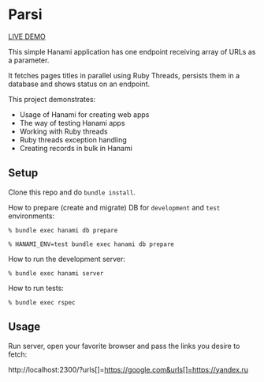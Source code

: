 # Parsi

[LIVE DEMO](https://parsi.herokuapp.com/?urls[]=https://www.google.com/&urls[]=https://yandex.ru/&urls[]=https://wrongwrongwrong.com/)

This simple Hanami application has one endpoint receiving array of URLs as a parameter.

It fetches pages titles in parallel using Ruby Threads, persists them in a database and shows status on an endpoint.

This project demonstrates:

- Usage of Hanami for creating web apps
- The way of testing Hanami apps
- Working with Ruby threads
- Ruby threads exception handling
- Creating records in bulk in Hanami

## Setup

Clone this repo and do `bundle install`.

How to prepare (create and migrate) DB for `development` and `test` environments:

```
% bundle exec hanami db prepare

% HANAMI_ENV=test bundle exec hanami db prepare
```

How to run the development server:

```
% bundle exec hanami server
```

How to run tests:

```
% bundle exec rspec
```

## Usage

Run server, open your favorite browser and pass the links you desire to fetch:

http://localhost:2300/?urls[]=https://google.com&urls[]=https://yandex.ru
